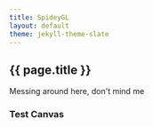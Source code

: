 ```yaml
---
title: SpideyGL
layout: default
theme: jekyll-theme-slate
---
```

## {{ page.title }}

Messing around here, don't mind me

### Test Canvas

<canvas id="c"></canvas>

<script src="{{ base.url | prepend: site.url }}/spideygl/assets/js/deferred_renderer.js"></script>
